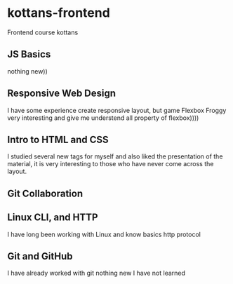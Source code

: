 # kottans-frontend
Frontend course kottans
## JS Basics
nothing new))
## Responsive Web Design
I  have some experience create responsive layout, but game Flexbox Froggy very interesting and give me understend all property of flexbox))))  
## Intro to HTML and CSS
I studied several new tags for myself and also liked the presentation of the material, it is very interesting to those who have never come across the layout.
## Git Collaboration

## Linux CLI, and HTTP
I have long been working with Linux and know  basics http protocol  
## Git and GitHub
I have already worked with git nothing new I have not learned
